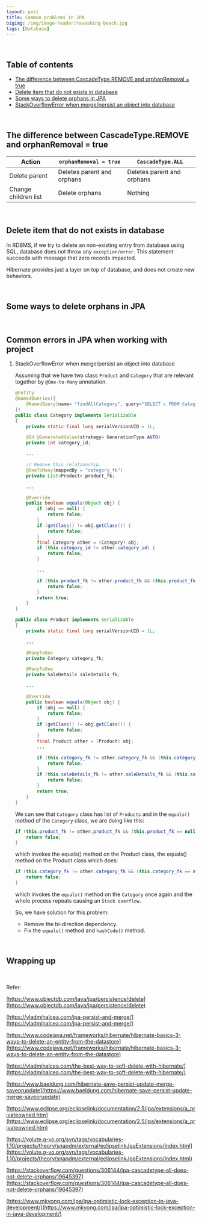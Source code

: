 ```yaml
---
layout: post
title: Common problems in JPA
bigimg: /img/image-header/ravashing-beach.jpg
tags: [Database]
---
```




<br>

## Table of contents
- [The difference between CascadeType.REMOVE and orphanRemoval = true](#the-difference-between-cascadetype.remove-and-orphanRemoval-=-true)
- [Delete item that do not exists in database](#delete-item-that-do-not-exists-in-database)
- [Some ways to delete orphans in JPA](#some-ways-to-delete-orphans-in-jpa)
- [StackOverflowError when merge/persist an object into database](#stackoverflowerror-when-merge/persist-an-object-into-database)


<br>

## The difference between CascadeType.REMOVE and orphanRemoval = true

|       Action         | ```orphanRemoval = true``` |     ```CascadeType.ALL```    |
| -------------------- | -------------------------- | ---------------------------- |
| Delete parent        | Deletes parent and orphans | Deletes parent and orphans   |
| Change children list | Delete orphans             | Nothing                      |

<br>

## Delete item that do not exists in database
In RDBMS, if we try to delete an non-existing entry from database using SQL, database does not throw any ```exception/error```. This statement succeeds with message that zero records impacted. 

Hibernate provides just a layer on top of database, and does not create new behaviors.

<br>

## Some ways to delete orphans in JPA




<br>

## Common errors in JPA when working with project

1. StackOverflowError when merge/persist an object into database

    Assuming that we have two class ```Product``` and ```Category``` that are relevant together by ```@One-to-Many``` annotation.

    ```java
    @Entity
    @NamedQueries({
        @NamedQuery(name= "findAllCategory", query="SELECT c FROM Category c")        
    })
    public class Category implements Serializable
    {
        private static final long serialVersionUID = 1L;

        @Id @GeneratedValue(strategy= GenerationType.AUTO)
        private int category_id;

        ...

        // Remove this relationship.
        @OneToMany(mappedBy = "category_fk")
        private List<Product> product_fk;

        ...

        @Override
        public boolean equals(Object obj) {
            if (obj == null) {
                return false;
            }
            if (getClass() != obj.getClass()) {
                return false;
            }
            final Category other = (Category) obj;
            if (this.category_id != other.category_id) {
                return false;
            }

            ...

            if (this.product_fk != other.product_fk && (this.product_fk == null || !this.product_fk.equals(other.product_fk))) {
                return false;
            }
            return true;
        }
    }

    public class Product implements Serializable
    {
        private static final long serialVersionUID = 1L;

        ...

        @ManyToOne
        private Category category_fk;

        @ManyToOne
        private SaleDetails saleDetails_fk;

        ...

        @Override
        public boolean equals(Object obj) {
            if (obj == null) {
                return false;
            }
            if (getClass() != obj.getClass()) {
                return false;
            }
            final Product other = (Product) obj;
            ...

            if (this.category_fk != other.category_fk && (this.category_fk == null || !this.category_fk.equals(other.category_fk))) {
                return false;
            }
            if (this.saleDetails_fk != other.saleDetails_fk && (this.saleDetails_fk == null || !this.saleDetails_fk.equals(other.saleDetails_fk))) {
                return false;
            }
            return true;
        }
    }
    ```

    We can see that ```Category``` class has list of ```Products``` and in the ```equals()``` method of the ```Category``` class, we are doing like this:

    ```java
    if (this.product_fk != other.product_fk && (this.product_fk == null || !this.product_fk.equals(other.product_fk))) {
        return false;
    }
    ```

    which invokes the equals() method on the Product class, the equals() method on the Product class which does:

    ```java
    if (this.category_fk != other.category_fk && (this.category_fk == null || !this.category_fk.equals(other.category_fk))) {
        return false;
    }
    ```
    which invokes the ```equals()``` method on the ```Category``` once again and the whole process repeats causing an ```Stack overflow```.

    So, we have solution for this problem:
    - Remove the bi-direction dependency.
    - Fix the ```equals()``` method and ```hashCode()``` method.

<br>

## Wrapping up




<br>

Refer:

[https://www.objectdb.com/java/jpa/persistence/delete](https://www.objectdb.com/java/jpa/persistence/delete)

[https://vladmihalcea.com/jpa-persist-and-merge/](https://vladmihalcea.com/jpa-persist-and-merge/)

[https://www.codejava.net/frameworks/hibernate/hibernate-basics-3-ways-to-delete-an-entity-from-the-datastore](https://www.codejava.net/frameworks/hibernate/hibernate-basics-3-ways-to-delete-an-entity-from-the-datastore)

[https://vladmihalcea.com/the-best-way-to-soft-delete-with-hibernate/](https://vladmihalcea.com/the-best-way-to-soft-delete-with-hibernate/)

[https://www.baeldung.com/hibernate-save-persist-update-merge-saveorupdate](https://www.baeldung.com/hibernate-save-persist-update-merge-saveorupdate)

[https://www.eclipse.org/eclipselink/documentation/2.5/jpa/extensions/a_privateowned.htm](https://www.eclipse.org/eclipselink/documentation/2.5/jpa/extensions/a_privateowned.htm)

[https://volute.g-vo.org/svn/tags/vocabularies-1.10/projects/theory/snapdm/external/eclipselinkJpaExtensions/index.html](https://volute.g-vo.org/svn/tags/vocabularies-1.10/projects/theory/snapdm/external/eclipselinkJpaExtensions/index.html)

[https://stackoverflow.com/questions/306144/jpa-cascadetype-all-does-not-delete-orphans/19645397](https://stackoverflow.com/questions/306144/jpa-cascadetype-all-does-not-delete-orphans/19645397)

[https://www.mkyong.com/jpa/jpa-optimistic-lock-exception-in-java-development/](https://www.mkyong.com/jpa/jpa-optimistic-lock-exception-in-java-development/)